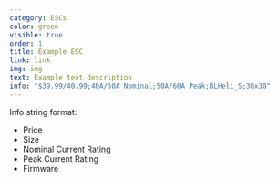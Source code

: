 ```yaml
---
category: ESCs
color: green
visible: true
order: 1
title: Example ESC
link: link
img: img
text: Example text description
info: "$39.99/40.99;40A/50A Nominal;50A/60A Peak;BLHeli_S;30x30"
---
```


Info string format:

* Price
* Size
* Nominal Current Rating
* Peak Current Rating
* Firmware
